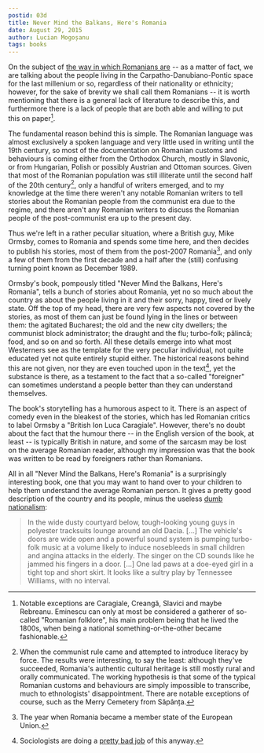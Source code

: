 ```yaml
---
postid: 03d
title: Never Mind the Balkans, Here's Romania
date: August 29, 2015
author: Lucian Mogoșanu
tags: books
---
```


On the subject of [the way in which Romanians are][aferim] -- as a matter of
fact, we are talking about the people living in the Carpatho-Danubiano-Pontic
space for the last millenium or so, regardless of their nationality or
ethnicity; however, for the sake of brevity we shall call them Romanians -- it
is worth mentioning that there is a general lack of literature to describe
this, and furthermore there is a lack of people that are both able and willing
to put this on paper[^1].

The fundamental reason behind this is simple. The Romanian language was almost
exclusively a spoken language and very little used in writing until the 19th
century, so most of the documentation on Romanian customs and behaviours is
coming either from the Orthodox Church, mostly in Slavonic, or from Hungarian,
Polish or possibly Austrian and Ottoman sources. Given that most of the
Romanian population was still illiterate until the second half of the 20th
century[^2], only a handful of writers emerged, and to my knowledge at the time
there weren't any notable Romanian writers to tell stories about the Romanian
people from the communist era due to the regime, and there aren't any Romanian
writers to discuss the Romanian people of the post-communist era up to the
present day.

Thus we're left in a rather peculiar situation, where a British guy, Mike
Ormsby, comes to Romania and spends some time here, and then decides to publish
his stories, most of them from the post-2007 Romania[^3], and only a few of
them from the first decade and a half after the (still) confusing turning point
known as December 1989.

Ormsby's book, pompously titled "Never Mind the Balkans, Here's Romania", tells
a bunch of stories about Romania, yet no so much about the country as about the
people living in it and their sorry, happy, tired or lively state. Off the top
of my head, there are very few aspects not covered by the stories, as most of
them can just be found lying in the lines or between them: the agitated
Bucharest; the old and the new city dwellers; the communist block
administrator; the draught and the flu; turbo-folk; pălincă; food, and so on
and so forth. All these details emerge into what most Westerners see as the
template for the very peculiar individual, not quite educated yet not quite
entirely stupid either. The historical reasons behind this are not given, nor
they are even touched upon in the text[^4], yet the substance is there, as a
testament to the fact that a so-called "foreigner" can sometimes understand a
people better than they can understand themselves.

The book's storytelling has a humorous aspect to it. There is an aspect of
comedy even in the bleakest of the stories, which has led Romanian critics to
label Ormsby a "British Ion Luca Caragiale". However, there's no doubt about
the fact that the humour there -- in the English version of the book, at least
-- is typically British in nature, and some of the sarcasm may be lost on the
average Romanian reader, although my impression was that the book was written
to be read by foreigners rather than Romanians.

All in all "Never Mind the Balkans, Here's Romania" is a surprisingly
interesting book, one that you may want to hand over to your children to help
them understand the average Romanian person. It gives a pretty good
description of the country and its people, minus the useless
[dumb nationalism][nationalism]:

> In the wide dusty courtyard below, tough-looking young guys in polyester
> tracksuits lounge around an old Dacia. [...] The vehicle's doors are wide
> open and a powerful sound system is pumping turbo-folk music at a volume
> likely to induce nosebleeds in small children and angina attacks in the
> elderly. The singer on the CD sounds like he jammed his fingers in a
> door. [...] One lad paws at a doe-eyed girl in a tight top and short
> skirt. It looks like a sultry play by Tennessee Williams, with no interval.

[^1]: Notable exceptions are Caragiale, Creangă, Slavici and maybe
Rebreanu. Eminescu can only at most be considered a gatherer of so-called
"Romanian folklore", his main problem being that he lived the 1800s, when
being a national something-or-the-other became fashionable.

[^2]: When the communist rule came and attempted to introduce literacy by
force. The results were interesting, to say the least: although they've
succeeded, Romania's authentic cultural heritage is still mostly rural and
orally communicated. The working hypothesis is that some of the typical
Romanian customs and behaviours are simply impossible to transcribe, much to
ethnologists' disappointment. There are notable exceptions of course, such as
the Merry Cemetery from Săpânța.

[^3]: The year when Romania became a member state of the European Union.

[^4]: Sociologists are doing a [pretty bad job][cosima] of this anyway.

[aferim]: /posts/y01/039-aferim.html
[cosima]: http://www.hotnews.ro/stiri-opinii-19975094-cuvintele-conteaza-psihologia-poporului-roman-este-text-esentialist-chiar-fara-teorie-esentialista.htm
[nationalism]: /posts/y00/00b-romania-s-dumb-nationalism.html
